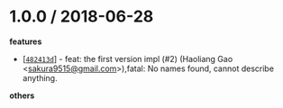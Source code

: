 
1.0.0 / 2018-06-28
==================

**features**
  * [[`482413d`](http://github.com/eggjs/egg-opentracing/commit/482413db5493584f4c724941784c8993ba31d88a)] - feat: the first version impl  (#2) (Haoliang Gao <<sakura9515@gmail.com>>),fatal: No names found, cannot describe anything.

**others**

